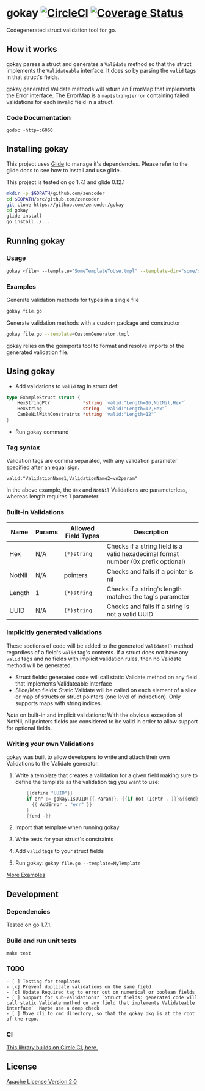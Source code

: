 # gokay [![CircleCI](https://circleci.com/gh/zencoder/gokay.svg?style=svg&circle-token=90f42bc5cbb6fe74834f7649d67298130431d88d)](https://circleci.com/gh/zencoder/gokay) [![Coverage Status](https://coveralls.io/repos/github/zencoder/gokay/badge.svg?branch=circle-fixes&t=A2kWWv)](https://coveralls.io/github/zencoder/gokay?branch=circle-fixes)
Codegenerated struct validation tool for go.

## How it works
gokay parses a struct and generates a `Validate` method so that the struct implements the `Validateable` interface.  It does so by parsing the `valid` tags in that struct's fields.

gokay generated Validate methods will return an ErrorMap that implements the Error interface.  The ErrorMap is a `map[string]error` containing failed validations for each invalid field in a struct.

### Code Documentation
`godoc -http=:6060`

## Installing gokay

This project uses [Glide](https://github.com/Masterminds/glide) to manage it's dependencies.  Please refer to the glide docs to see how to install and use glide.

This project is tested on go 1.7.1 and glide 0.12.1

```sh
mkdir -p $GOPATH/github.com/zencoder
cd $GOPATH/src/github.com/zencoder
git clone https://github.com/zencoder/gokay
cd gokay
glide install
go install ./...
```

## Running gokay
### Usage
```	sh
gokay <file> --template="SomeTemplateToUse.tmpl" --template-dir="some/dir/that/has/templates"
```

### Examples
Generate validation methods for types in a single file
```sh
gokay file.go
```

Generate validation methods with a custom package and constructor
```sh
gokay file.go --template=CustomGenerator.tmpl
```

gokay relies on the goimports tool to format and resolve imports of the generated validation file.

## Using gokay
- Add validations to `valid` tag in struct def:

```go
type ExampleStruct struct {
	HexStringPtr            *string `valid:"Length=16,NotNil,Hex"`
	HexString               string  `valid:"Length=12,Hex"`
	CanBeNilWithConstraints *string `valid:"Length=12"`
}
```

- Run gokay command

### Tag syntax
Validation tags are comma separated, with any validation parameter specified after an equal sign.

`valid:"ValidationName1,ValidationName2=vn2param"`

In the above example, the `Hex` and `NotNil` Validations are parameterless, whereas length requires 1 parameter.

### Built-in Validations
Name | Params | Allowed Field Types | Description
---- | ------------------- | ------ | -----------
Hex  | N/A | `(*)string` | Checks if a string field is a valid hexadecimal format number (0x prefix optional)
NotNil | N/A | pointers | Checks and fails if a pointer is nil
Length | 1 | `(*)string` | Checks if a string's length matches the tag's parameter
UUID | N/A | `(*)string` | Checks and fails if a string is not a valid UUID

### Implicitly generated validations
These sections of code will be added to the generated `Validate()` method regardless of a field's `valid` tag's contents.
If a struct does not have any `valid` tags and no fields with implicit validation rules, then no Validate method will be generated.

- Struct fields: generated code will call static Validate method on any field that implements Validateable interface
- Slice/Map fields: Static Validate will be called on each element of a slice or map of structs or struct pointers (one level of indirection). Only supports maps with string indices.


*Note* on built-in and implicit validations: With the obvious exception of NotNil, nil pointers fields are considered to be valid in order to allow support for optional fields.

### Writing your own Validations
gokay was built to allow developers to write and attach their own Validations to the Validate generator.

1. Write a template that creates a validation for a given field making sure to define the template as the validation tag you want to use:

    ```go
		{{define "UUID"}}
		if err := gokay.IsUUID({{.Param}}, {{if not (IsPtr . )}}&{{end}}s.{{.FieldName}}); err != nil {
		  {{ AddError . "err" }}
		}
		{{end -}}
    ```

1. Import that template when running gokay
1. Write tests for your struct's constraints
1. Add `valid` tags to your struct fields
1. Run gokay: `gokay file.go --template=MyTemplate`

[More Examples](internal/gkexample/)

## Development

### Dependencies

Tested on go 1.7.1.

### Build and run unit tests

    make test

### TODO
	- [ ] Testing for templates
	- [x] Prevent duplicate validations on the same field
	- [x] Update Required tag to error out on numerical or boolean fields
	- [ ] Support for sub-validations? `Struct fields: generated code will call static Validate method on any field that implements Validateable interface`  Maybe use a deep check
	- [ ] Move cli to cmd directory, so that the gokay pkg is at the root of the repo.

### CI

[This library builds on Circle CI, here.](https://circleci.com/gh/zencoder/gokay/)

## License

[Apache License Version 2.0](LICENSE)

